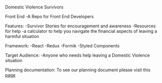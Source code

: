 Domestic Violence Survivors

Front End
-A Repo for Front End Developers

Features:
-Survivor Stories for encouragement and awareness
-Resources for help
-a calculator to help you navigate the financial aspects of leaving a harmful situation

Framework:
-React
-Redux
-Formik
-Styled Components

Target Audience:
-Anyone who needs help leaving a Domestic Violence situation

Planning documentation:
To see our planning document please visit this [page](https://docs.google.com/document/d/1p_oyvecE0_MNN43L-Xm-m9oOVzWTafHIruLzPuLORx8/edit#)